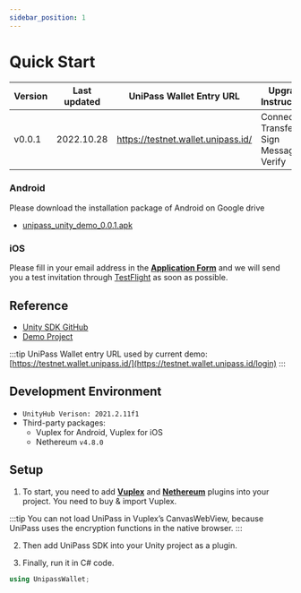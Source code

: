 ```yaml
---
sidebar_position: 1
---
```


# Quick Start

| Version | Last updated | UniPass Wallet Entry URL | Upgrade Instructions |
| --- | --- | --- | --- |
| v0.0.1 | 2022.10.28 | https://testnet.wallet.unipass.id/ | Connect / Transfer / Sign Message & Verify |

### Android

Please download the installation package of Android on Google drive
* [unipass_unity_demo_0.0.1.apk](https://www.notion.so/lay2/Unity-SDK-of-UniPass-Wallet-EN-3160454e2a75465d8c41b1227fdb4e49#f42e5d14ebfc4375928909c26c78e938)

### iOS

Please fill in your email address in the [**Application Form**](https://mtf0xus26cg.typeform.com/to/TW0Eh9Yu) and we will send you a test invitation through [TestFlight](https://apps.apple.com/us/app/testflight/id899247664) as soon as possible. 

## Reference
- [Unity SDK GitHub](https://github.com/UniPassID/unipass-unity-web-sdk)
- [Demo Project](https://github.com/UniPassID/unipass-unity-web-sdk/blob/master/Example/unipass_demo.cs)

:::tip
UniPass Wallet entry URL used by current demo: [https://testnet.wallet.unipass.id/](https://testnet.wallet.unipass.id/login)
:::

## Development Environment

- `UnityHub Verison: 2021.2.11f1`
- Third-party packages:
    - Vuplex for Android, Vuplex for iOS
    - Nethereum `v4.8.0`

## Setup

1. To start, you need to add [**Vuplex**](https://store.vuplex.com/webview/overview) and [**Nethereum**](https://docs.nethereum.com/en/latest/nethereum-smartcontrats-gettingstarted/) plugins into your project. You need to buy & import Vuplex.
    
:::tip
You can not load UniPass in Vuplex’s CanvasWebView, because UniPass uses the encryption functions in the native browser. 
:::
    
2. Then add UniPass SDK into your Unity project as a plugin.

3. Finally, run it in C# code.
    
```csharp
using UnipassWallet;
```